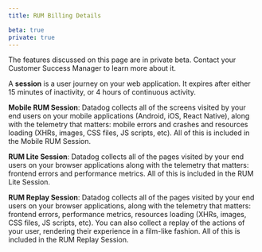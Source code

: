 ```yaml
---
title: RUM Billing Details

beta: true
private: true
---
```


<div class="alert alert-warning">
The features discussed on this page are in private beta. Contact your Customer Success Manager to learn more about it.
</div>

A **session** is a user journey on your web application. It expires after either 15 minutes of inactivity, or 4 hours of continuous activity.

**Mobile RUM Session**: Datadog collects all of the screens visited by your end users on your mobile applications (Android, iOS, React Native), along with the telemetry that matters: mobile errors and crashes and resources loading (XHRs, images, CSS files, JS scripts, etc). All of this is included in the Mobile RUM Session.

**RUM Lite Session**: Datadog collects all of the pages visited by your end users on your browser applications along with the telemetry that matters: frontend errors and performance metrics. All of this is included in the RUM Lite Session.

**RUM Replay Session**: Datadog collects all of the pages visited by your end users on your browser applications, along with the telemetry that matters: frontend errors, performance metrics, resources loading (XHRs, images, CSS files, JS scripts, etc). You can also collect a replay of the actions of your user, rendering their experience in a film-like fashion. All of this is included in the RUM Replay Session.
